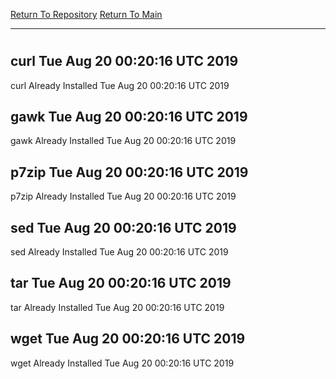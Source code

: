 [Return To Repository](https://github.com/deathbybandaid/piholeparser/)
[Return To Main](https://github.com/deathbybandaid/piholeparser/blob/master/RecentRunLogs/Mainlog.md)
____________________________________
# 
## curl Tue Aug 20 00:20:16 UTC 2019
curl Already Installed Tue Aug 20 00:20:16 UTC 2019
## gawk Tue Aug 20 00:20:16 UTC 2019
gawk Already Installed Tue Aug 20 00:20:16 UTC 2019
## p7zip Tue Aug 20 00:20:16 UTC 2019
p7zip Already Installed Tue Aug 20 00:20:16 UTC 2019
## sed Tue Aug 20 00:20:16 UTC 2019
sed Already Installed Tue Aug 20 00:20:16 UTC 2019
## tar Tue Aug 20 00:20:16 UTC 2019
tar Already Installed Tue Aug 20 00:20:16 UTC 2019
## wget Tue Aug 20 00:20:16 UTC 2019
wget Already Installed Tue Aug 20 00:20:16 UTC 2019
